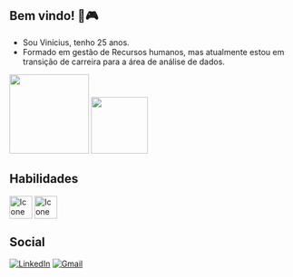 ## Bem vindo! 👋🎮

- Sou Vinícius, tenho 25 anos.
- Formado em gestão de Recursos humanos, mas atualmente estou em transição de carreira para a área de análise de dados.

<!--![Vinicius0liveira GitHub stats](https://github-readme-stats.vercel.app/api?username=Vinicius0liveira&theme=highcontrast&show_icons=true) -->
<img height="140em" src="https://github-readme-stats.vercel.app/api?username=Vinicius0liveira&theme=highcontrast&show_icons=true"/> <img height="100em" src="https://github-readme-stats.vercel.app/api/top-langs/?username=Vinicius0liveira&theme=highcontrast&show_icons=true&layout=compact"/>
<!--![Top Langs](https://github-readme-stats.vercel.app/api/top-langs/?username=Vinicius0liveira&theme=highcontrast&show_icons=true&layout=compact)-->

## Habilidades

<img align="center" alt="Icone Python" height="40" width="40" src="https://cdn.jsdelivr.net/gh/devicons/devicon@latest/icons/python/python-plain.svg" style="max-width: 100%;"> <img align="center" alt="Icone" height="40" width="40" src="https://cdn.jsdelivr.net/gh/devicons/devicon@latest/icons/git/git-original.svg" style="max-width: 100%;">


          
## Social
[![LinkedIn](https://img.shields.io/badge/LinkedIn-117?style=for-the-badge&logo=linkedin&logoColor=fff)](https://www.linkedin.com/in/vinicius-silva-o/) 
[![Gmail](https://img.shields.io/badge/Gmail-D14836?style=for-the-badge&logo=gmail&logoColor=white)](mailto:silvaoliveirav227@gmail.com)  
          
            

<!--
**Vinicius0liveira/Vinicius0liveira** is a ✨ _special_ ✨ repository because its `README.md` (this file) appears on your GitHub profile.

Here are some ideas to get you started:

- 🔭 I’m currently working on ...
- 🌱 I’m currently learning ...
- 👯 I’m looking to collaborate on ...
- 🤔 I’m looking for help with ...
- 💬 Ask me about ...
- 📫 How to reach me: ...
- 😄 Pronouns: ...
- ⚡ Fun fact: ...
-->
